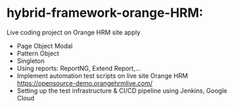 # hybrid-framework-orange-HRM: 
Live coding project on Orange HRM site apply
- Page Object Modal
- Pattern Object
- Singleton
- Using reports: ReportNG, Extend Report,...
- Implement automation test scripts on live site Orange HRM https://opensource-demo.orangehrmlive.com/
- Setting up the test infrastructure & CI/CD pipeline using Jenkins, Google Cloud
